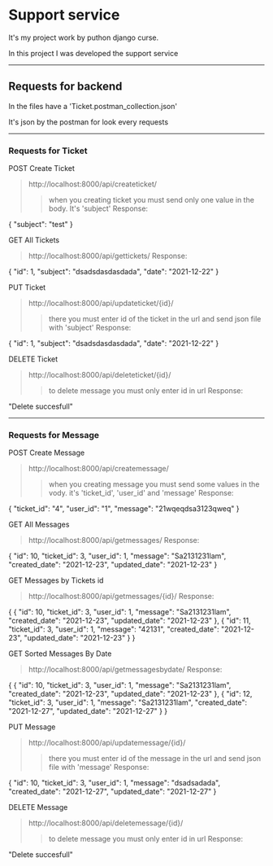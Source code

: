 Support service
===============
It's my project work by puthon django curse.

In this project I was developed the support service
____
Requests for backend
--------------------
In the files have a 'Ticket.postman_collection.json'

It's json by the postman for look every requests
___

### Requests for Ticket

POST Create Ticket
>http://localhost:8000/api/createticket/
>>when you creating ticket you must send only one value in the body. It's 'subject'
Response: 

{
    "subject": "test"
}

GET All Tickets
>http://localhost:8000/api/gettickets/
Response: 

{
    "id": 1,
    "subject": "dsadsdasdasdada",
    "date": "2021-12-22"
}


PUT Ticket
>http://localhost:8000/api/updateticket/{id}/
>>there you must enter id of the ticket in the url and send json file with 'subject'
Response: 

{
    "id": 1,
    "subject": "dsadsdasdasdada",
    "date": "2021-12-22"
}


DELETE Ticket
>http://localhost:8000/api/deleteticket/{id}/
>>to delete message you must only enter id in url
Response: 

"Delete succesfull"


___

### Requests for Message

POST Create Message
>http://localhost:8000/api/createmessage/
>>when you creating message you must send some values in the vody. it's 'ticket_id', 'user_id' and 'message'
Response: 

{
    "ticket_id": "4",
    "user_id": "1",
    "message": "21wqeqdsa3123qweq"
}

GET All Messages
>http://localhost:8000/api/getmessages/
Response: 

{
    "id": 10,
    "ticket_id": 3,
    "user_id": 1,
    "message": "Sa2131231lam",
    "created_date": "2021-12-23",
    "updated_date": "2021-12-23"
}



GET Messages by Tickets id
>http://localhost:8000/api/getmessages/{id}/
Response: 

{
    {
        "id": 10,
        "ticket_id": 3,
        "user_id": 1,
        "message": "Sa2131231lam",
        "created_date": "2021-12-23",
        "updated_date": "2021-12-23"
    },
    {
        "id": 11,
        "ticket_id": 3,
        "user_id": 1,
        "message": "42131",
        "created_date": "2021-12-23",
        "updated_date": "2021-12-23"
    }
}

GET Sorted Messages By Date
>http://localhost:8000/api/getmessagesbydate/
Response: 

{
    {
        "id": 10,
        "ticket_id": 3,
        "user_id": 1,
        "message": "Sa2131231lam",
        "created_date": "2021-12-23",
        "updated_date": "2021-12-23"
    },
    {
        "id": 12,
        "ticket_id": 3,
        "user_id": 1,
        "message": "Sa2131231lam",
        "created_date": "2021-12-27",
        "updated_date": "2021-12-27"
    }
}


PUT Message
>http://localhost:8000/api/updatemessage/{id}/
>>there you must enter id of the message in the url and send json file with 'message'
Response: 

{
    "id": 10,
    "ticket_id": 3,
    "user_id": 1,
    "message": "dsadsadada",
    "created_date": "2021-12-27",
    "updated_date": "2021-12-27"
}


DELETE Message
>http://localhost:8000/api/deletemessage/{id}/
>>to delete message you must only enter id in url
Response: 

"Delete succesfull"


